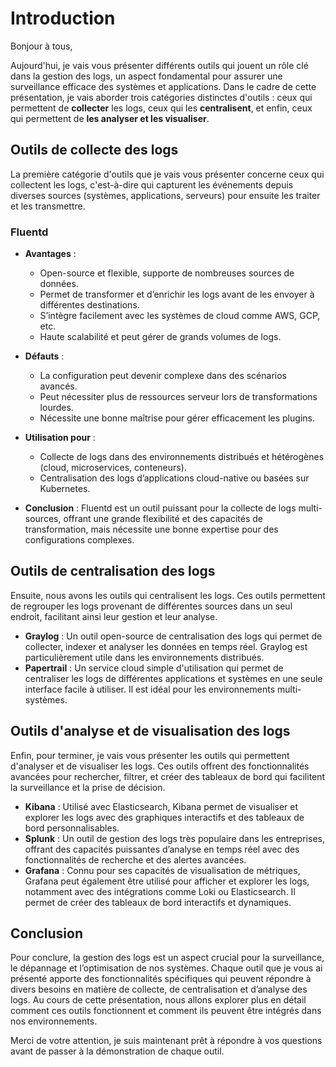 # Introduction

Bonjour à tous,

Aujourd'hui, je vais vous présenter différents outils qui jouent un rôle clé dans la gestion des logs, un aspect fondamental pour assurer une surveillance efficace des systèmes et applications. Dans le cadre de cette présentation, je vais aborder trois catégories distinctes d'outils : ceux qui permettent de **collecter** les logs, ceux qui les **centralisent**, et enfin, ceux qui permettent de **les analyser et les visualiser**.

## Outils de collecte des logs

La première catégorie d'outils que je vais vous présenter concerne ceux qui collectent les logs, c'est-à-dire qui capturent les événements depuis diverses sources (systèmes, applications, serveurs) pour ensuite les traiter et les transmettre.

### Fluentd
- **Avantages** :
  - Open-source et flexible, supporte de nombreuses sources de données.
  - Permet de transformer et d’enrichir les logs avant de les envoyer à différentes destinations.
  - S’intègre facilement avec les systèmes de cloud comme AWS, GCP, etc.
  - Haute scalabilité et peut gérer de grands volumes de logs.

- **Défauts** :
  - La configuration peut devenir complexe dans des scénarios avancés.
  - Peut nécessiter plus de ressources serveur lors de transformations lourdes.
  - Nécessite une bonne maîtrise pour gérer efficacement les plugins.

- **Utilisation pour** :
  - Collecte de logs dans des environnements distribués et hétérogènes (cloud, microservices, conteneurs).
  - Centralisation des logs d’applications cloud-native ou basées sur Kubernetes.

- **Conclusion** :
  Fluentd est un outil puissant pour la collecte de logs multi-sources, offrant une grande flexibilité et des capacités de transformation, mais nécessite une bonne expertise pour des configurations complexes.

## Outils de centralisation des logs

Ensuite, nous avons les outils qui centralisent les logs. Ces outils permettent de regrouper les logs provenant de différentes sources dans un seul endroit, facilitant ainsi leur gestion et leur analyse.

- **Graylog** : Un outil open-source de centralisation des logs qui permet de collecter, indexer et analyser les données en temps réel. Graylog est particulièrement utile dans les environnements distribués.
- **Papertrail** : Un service cloud simple d'utilisation qui permet de centraliser les logs de différentes applications et systèmes en une seule interface facile à utiliser. Il est idéal pour les environnements multi-systèmes.

## Outils d'analyse et de visualisation des logs

Enfin, pour terminer, je vais vous présenter les outils qui permettent d'analyser et de visualiser les logs. Ces outils offrent des fonctionnalités avancées pour rechercher, filtrer, et créer des tableaux de bord qui facilitent la surveillance et la prise de décision.

- **Kibana** : Utilisé avec Elasticsearch, Kibana permet de visualiser et explorer les logs avec des graphiques interactifs et des tableaux de bord personnalisables.
- **Splunk** : Un outil de gestion des logs très populaire dans les entreprises, offrant des capacités puissantes d’analyse en temps réel avec des fonctionnalités de recherche et des alertes avancées.
- **Grafana** : Connu pour ses capacités de visualisation de métriques, Grafana peut également être utilisé pour afficher et explorer les logs, notamment avec des intégrations comme Loki ou Elasticsearch. Il permet de créer des tableaux de bord interactifs et dynamiques.

## Conclusion

Pour conclure, la gestion des logs est un aspect crucial pour la surveillance, le dépannage et l’optimisation de nos systèmes. Chaque outil que je vous ai présenté apporte des fonctionnalités spécifiques qui peuvent répondre à divers besoins en matière de collecte, de centralisation et d’analyse des logs. Au cours de cette présentation, nous allons explorer plus en détail comment ces outils fonctionnent et comment ils peuvent être intégrés dans nos environnements.

Merci de votre attention, je suis maintenant prêt à répondre à vos questions avant de passer à la démonstration de chaque outil.
